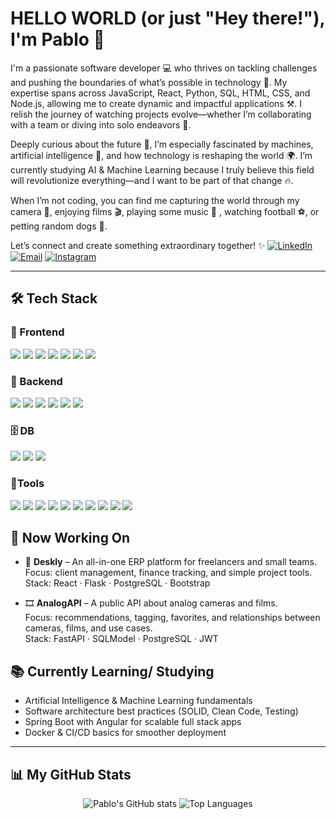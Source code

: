 # HELLO WORLD (or just "Hey there!"), I'm Pablo 👋

I'm a passionate software developer 💻 who thrives on tackling challenges and pushing the boundaries of what’s possible in technology 🚀. My expertise spans across JavaScript, React, Python, SQL, HTML, CSS, and Node.js, allowing me to create dynamic and impactful applications ⚒️. I relish the journey of watching projects evolve—whether I’m collaborating with a team or diving into solo endeavors 🤝.

Deeply curious about the future 🧠, I’m especially fascinated by machines, artificial intelligence 🤖, and how technology is reshaping the world 🌍. I’m currently studying AI & Machine Learning because I truly believe this field will revolutionize everything—and I want to be part of that change 🔥.

When I’m not coding, you can find me capturing the world through my camera 📸, enjoying films 🎬, playing some music 🎺 , watching football ⚽️, or petting random dogs 🐶.

Let’s connect and create something extraordinary together! ✨
[![LinkedIn](https://img.shields.io/badge/LinkedIn-blue?logo=linkedin&style=flat&logoColor=white)](https://www.linkedin.com/in/pablo-friedmann/)
[![Email](https://img.shields.io/badge/Email-red?logo=gmail&style=flat)](mailto:pabloifm91@gmail.com)
[![Instagram](https://img.shields.io/badge/Instagram-purple?logo=instagram&style=flat)](https://www.instagram.com/pol.ignacio_)

---

## 🛠️ Tech Stack

### 🧩 Frontend
<p align="left">
  <img src="https://img.shields.io/badge/JavaScript-F7DF1E?style=for-the-badge&logo=javascript&logoColor=black" />
  <img src="https://img.shields.io/badge/HTML5-E34F26?style=for-the-badge&logo=html5&logoColor=white" />
  <img src="https://img.shields.io/badge/CSS3-1572B6?style=for-the-badge&logo=css3&logoColor=white" />
  <img src="https://img.shields.io/badge/React-20232A?style=for-the-badge&logo=react&logoColor=61DAFB" />
  <img src="https://img.shields.io/badge/Bootstrap-7952B3?style=for-the-badge&logo=bootstrap&logoColor=white" />
  <img src="https://img.shields.io/badge/TailwindCSS-06B6D4?style=for-the-badge&logo=tailwindcss&logoColor=white" />
  <img src="https://img.shields.io/badge/Vite-646CFF?style=for-the-badge&logo=vite&logoColor=white" />
</p>

### 🔧 Backend
<p align="left">
  <img src="https://img.shields.io/badge/Node.js-339933?style=for-the-badge&logo=nodedotjs&logoColor=white" />
  <img src="https://img.shields.io/badge/Python-3776AB?style=for-the-badge&logo=python&logoColor=white" />
  <img src="https://img.shields.io/badge/FastAPI-009688?style=for-the-badge&logo=fastapi&logoColor=white" />
  <img src="https://img.shields.io/badge/Flask-000000?style=for-the-badge&logo=flask&logoColor=white" />
  <img src="https://img.shields.io/badge/Django-092E20?style=for-the-badge&logo=django&logoColor=white" />
  <img src="https://img.shields.io/badge/SQLModel-10B981?style=for-the-badge&logoColor=white" />
</p>


### 🗄️ DB
<p align="left">
  <img src="https://img.shields.io/badge/MySQL-4479A1?style=for-the-badge&logo=mysql&logoColor=white" />
  <img src="https://img.shields.io/badge/PostgreSQL-336791?style=for-the-badge&logo=postgresql&logoColor=white" />
  <img src="https://img.shields.io/badge/SQLAlchemy-D71F00?style=for-the-badge&logo=sqlalchemy&logoColor=white" />
</p>


### 🔌Tools
<p align="left">
  <img src="https://img.shields.io/badge/Postman-FF6C37?style=for-the-badge&logo=postman&logoColor=white" />
  <img src="https://img.shields.io/badge/Trello-0052CC?style=for-the-badge&logo=trello&logoColor=white" />
  <img src="https://img.shields.io/badge/Git-F05032?style=for-the-badge&logo=git&logoColor=white" />
  <img src="https://img.shields.io/badge/GitHub-181717?style=for-the-badge&logo=github&logoColor=white" />
  <img src="https://img.shields.io/badge/Swagger-85EA2D?style=for-the-badge&logo=swagger&logoColor=black" />
  <img src="https://img.shields.io/badge/Pytest-3776AB?style=for-the-badge&logo=pytest&logoColor=white" />
  <img src="https://img.shields.io/badge/Docker-2496ED?style=for-the-badge&logo=docker&logoColor=white" />
  <img src="https://img.shields.io/badge/VS%20Code-007ACC?style=for-the-badge&logo=visualstudiocode&logoColor=white" />
  <img src="https://img.shields.io/badge/Codespaces-181717?style=for-the-badge&logo=github&logoColor=white" />
  <img src="https://img.shields.io/badge/Render-46E3B7?style=for-the-badge&logo=render&logoColor=white" />
</p>

## 🚧 Now Working On

- 🧩 **Deskly** – An all-in-one ERP platform for freelancers and small teams.  
  Focus: client management, finance tracking, and simple project tools.  
  Stack: React · Flask · PostgreSQL · Bootstrap

- 🎞️ **AnalogAPI** – A public API about analog cameras and films.  
  Focus: recommendations, tagging, favorites, and relationships between cameras, films, and use cases.  
  Stack: FastAPI · SQLModel · PostgreSQL · JWT

## 📚 Currently Learning/ Studying

- Artificial Intelligence & Machine Learning fundamentals
- Software architecture best practices (SOLID, Clean Code, Testing)
- Spring Boot with Angular for scalable full stack apps
- Docker & CI/CD basics for smoother deployment
---

## 📊 My GitHub Stats

<div align="center">
  
![Pablo's GitHub stats](https://github-readme-stats.vercel.app/api?username=pablofriedmann&show_icons=true&theme=radical)
![Top Languages](https://github-readme-stats.vercel.app/api/top-langs/?username=pablofriedmann&layout=compact&theme=radical)

</div>


